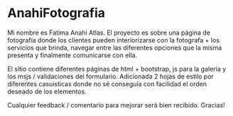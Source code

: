 # AnahiFotografia

Mi nombre es Fatima Anahi Atlas. El proyecto es sobre una página de fotografía donde los clientes pueden interiorizarse con la fotografa + los servicios que brinda, navegar
entre las diferentes opciones que la misma presenta y finalmente comunicarse con ella.

El sitio contiene diferentes páginas de html + bootstrap, js para la galería y los msjs / validaciones del formulario. Adicionada 2 hojas de estilo por diferentes casuisticas donde no sé conseguía con facilidad el orden deseado de los elementos.

Cualquier feedback / comentario para mejorar será bien recibido. Gracias!

